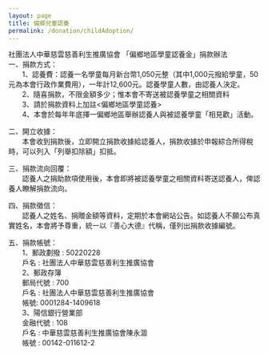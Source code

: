 ```yaml
---
layout: page
title: 偏鄉兒童認養
permalink: /donation/childAdoption/
---
```


社團法人中華慈雲慈善利生推廣協會
「偏鄉地區學童認養金」捐款辦法
<br>
一、捐款方式：   
&nbsp;&nbsp;&nbsp;&nbsp;&nbsp;&nbsp;&nbsp;1、認養費：認養一名學童每月新台幣1,050元整（其中1,000元撥給學童，50元為本會行政作業費用），一年計12,600元。認養學童人數，由認養人決定。   
&nbsp;&nbsp;&nbsp;&nbsp;&nbsp;&nbsp;&nbsp;2、隨喜捐款，不限金額多少；惟本會不寄送被認養學童之相關資料   
&nbsp;&nbsp;&nbsp;&nbsp;&nbsp;&nbsp;&nbsp;3、請於捐款資料上加註<偏鄉地區學童認養>   
&nbsp;&nbsp;&nbsp;&nbsp;&nbsp;&nbsp;&nbsp;4、本會於每年年底擇一偏鄉地區舉辦認養人與被認養學童「相見歡」活動。   


二、開立收據：     
&nbsp;&nbsp;&nbsp;&nbsp;&nbsp;&nbsp;&nbsp;本會收到捐款後，立即開立捐款收據給認養人，捐款收據於申報綜合所得稅時，可以列入「列舉扣除額」扣抵。   


三、捐款流向回覆：   
&nbsp;&nbsp;&nbsp;&nbsp;&nbsp;&nbsp;&nbsp;認養人之捐助款項使用後，本會即將被認養學童之相關資料寄送認養人，俾認養人瞭解捐款流向。  


四、捐款徵信：   
&nbsp;&nbsp;&nbsp;&nbsp;&nbsp;&nbsp;&nbsp;認養人之姓名、捐贈金額等資料，定期於本會網站公告。如認養人不願公布真實姓名，本會將予尊重，統一以『善心大德』代稱，僅列出捐款收據編號。   


五、捐款帳號：   
&nbsp;&nbsp;&nbsp;&nbsp;&nbsp;&nbsp;&nbsp;1、郵政劃撥 : 50220228   
&nbsp;&nbsp;&nbsp;&nbsp;&nbsp;&nbsp;&nbsp;戶名 : 社團法人中華慈雲慈善利生推廣協會   
&nbsp;&nbsp;&nbsp;&nbsp;&nbsp;&nbsp;&nbsp;2、郵政存簿   
&nbsp;&nbsp;&nbsp;&nbsp;&nbsp;&nbsp;&nbsp;郵局代號 : 700   
&nbsp;&nbsp;&nbsp;&nbsp;&nbsp;&nbsp;&nbsp;戶名 : 社團法人中華慈雲慈善利生推廣協會   
&nbsp;&nbsp;&nbsp;&nbsp;&nbsp;&nbsp;&nbsp;帳號: 0001284-1409618   
&nbsp;&nbsp;&nbsp;&nbsp;&nbsp;&nbsp;&nbsp;3、陽信銀行營業部   
&nbsp;&nbsp;&nbsp;&nbsp;&nbsp;&nbsp;&nbsp;金融代號 : 108   
&nbsp;&nbsp;&nbsp;&nbsp;&nbsp;&nbsp;&nbsp;戶名 : 中華慈雲慈善利生推廣協會陳永涸   
&nbsp;&nbsp;&nbsp;&nbsp;&nbsp;&nbsp;&nbsp;帳號 : 00142-011612-2   
